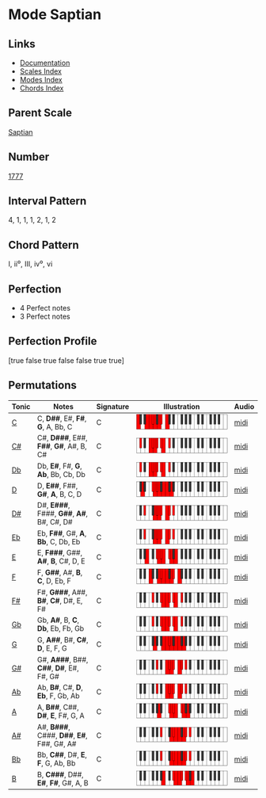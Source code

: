 # Mode Saptian

## Links

- [Documentation](index.md)
- [Scales Index](Scales.md)
- [Modes Index](Modes.md)
- [Chords Index](Chords.md)

## Parent Scale

[Saptian](ScaleSaptian.md)

## Number

[1777](https://ianring.com/musictheory/scales/1777)

## Interval Pattern

4, 1, 1, 1, 2, 1, 2

## Chord Pattern

I, ii⁰, III, iv⁰, vi

## Perfection

- 4 Perfect notes
- 3 Perfect notes

## Perfection Profile

[true false true false false true true]

## Permutations

| Tonic | Notes | Signature | Illustration | Audio |
|-------|-------|-----------|--------------|-------|
| [C](ModeCNaturalSaptian.md) | C, **D##**, E#, **F#**, **G**, A, Bb, C | C | ![CNaturalSaptian](ModeCNaturalSaptian.png) | [midi](https://github.com/edipermadi/music/blob/main/docs/ModeCNaturalSaptian.mid?raw=true) |
| [C#](ModeCSharpSaptian.md) | C#, **D###**, E##, **F##**, **G#**, A#, B, C# | C | ![CSharpSaptian](ModeCSharpSaptian.png) | [midi](https://github.com/edipermadi/music/blob/main/docs/ModeCSharpSaptian.mid?raw=true) |
| [Db](ModeDFlatSaptian.md) | Db, **E#**, F#, **G**, **Ab**, Bb, Cb, Db | C | ![DFlatSaptian](ModeDFlatSaptian.png) | [midi](https://github.com/edipermadi/music/blob/main/docs/ModeDFlatSaptian.mid?raw=true) |
| [D](ModeDNaturalSaptian.md) | D, **E##**, F##, **G#**, **A**, B, C, D | C | ![DNaturalSaptian](ModeDNaturalSaptian.png) | [midi](https://github.com/edipermadi/music/blob/main/docs/ModeDNaturalSaptian.mid?raw=true) |
| [D#](ModeDSharpSaptian.md) | D#, **E###**, F###, **G##**, **A#**, B#, C#, D# | C | ![DSharpSaptian](ModeDSharpSaptian.png) | [midi](https://github.com/edipermadi/music/blob/main/docs/ModeDSharpSaptian.mid?raw=true) |
| [Eb](ModeEFlatSaptian.md) | Eb, **F##**, G#, **A**, **Bb**, C, Db, Eb | C | ![EFlatSaptian](ModeEFlatSaptian.png) | [midi](https://github.com/edipermadi/music/blob/main/docs/ModeEFlatSaptian.mid?raw=true) |
| [E](ModeENaturalSaptian.md) | E, **F###**, G##, **A#**, **B**, C#, D, E | C | ![ENaturalSaptian](ModeENaturalSaptian.png) | [midi](https://github.com/edipermadi/music/blob/main/docs/ModeENaturalSaptian.mid?raw=true) |
| [F](ModeFNaturalSaptian.md) | F, **G##**, A#, **B**, **C**, D, Eb, F | C | ![FNaturalSaptian](ModeFNaturalSaptian.png) | [midi](https://github.com/edipermadi/music/blob/main/docs/ModeFNaturalSaptian.mid?raw=true) |
| [F#](ModeFSharpSaptian.md) | F#, **G###**, A##, **B#**, **C#**, D#, E, F# | C | ![FSharpSaptian](ModeFSharpSaptian.png) | [midi](https://github.com/edipermadi/music/blob/main/docs/ModeFSharpSaptian.mid?raw=true) |
| [Gb](ModeGFlatSaptian.md) | Gb, **A#**, B, **C**, **Db**, Eb, Fb, Gb | C | ![GFlatSaptian](ModeGFlatSaptian.png) | [midi](https://github.com/edipermadi/music/blob/main/docs/ModeGFlatSaptian.mid?raw=true) |
| [G](ModeGNaturalSaptian.md) | G, **A##**, B#, **C#**, **D**, E, F, G | C | ![GNaturalSaptian](ModeGNaturalSaptian.png) | [midi](https://github.com/edipermadi/music/blob/main/docs/ModeGNaturalSaptian.mid?raw=true) |
| [G#](ModeGSharpSaptian.md) | G#, **A###**, B##, **C##**, **D#**, E#, F#, G# | C | ![GSharpSaptian](ModeGSharpSaptian.png) | [midi](https://github.com/edipermadi/music/blob/main/docs/ModeGSharpSaptian.mid?raw=true) |
| [Ab](ModeAFlatSaptian.md) | Ab, **B#**, C#, **D**, **Eb**, F, Gb, Ab | C | ![AFlatSaptian](ModeAFlatSaptian.png) | [midi](https://github.com/edipermadi/music/blob/main/docs/ModeAFlatSaptian.mid?raw=true) |
| [A](ModeANaturalSaptian.md) | A, **B##**, C##, **D#**, **E**, F#, G, A | C | ![ANaturalSaptian](ModeANaturalSaptian.png) | [midi](https://github.com/edipermadi/music/blob/main/docs/ModeANaturalSaptian.mid?raw=true) |
| [A#](ModeASharpSaptian.md) | A#, **B###**, C###, **D##**, **E#**, F##, G#, A# | C | ![ASharpSaptian](ModeASharpSaptian.png) | [midi](https://github.com/edipermadi/music/blob/main/docs/ModeASharpSaptian.mid?raw=true) |
| [Bb](ModeBFlatSaptian.md) | Bb, **C##**, D#, **E**, **F**, G, Ab, Bb | C | ![BFlatSaptian](ModeBFlatSaptian.png) | [midi](https://github.com/edipermadi/music/blob/main/docs/ModeBFlatSaptian.mid?raw=true) |
| [B](ModeBNaturalSaptian.md) | B, **C###**, D##, **E#**, **F#**, G#, A, B | C | ![BNaturalSaptian](ModeBNaturalSaptian.png) | [midi](https://github.com/edipermadi/music/blob/main/docs/ModeBNaturalSaptian.mid?raw=true) |
